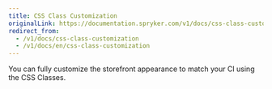 ```yaml
---
title: CSS Class Customization
originalLink: https://documentation.spryker.com/v1/docs/css-class-customization
redirect_from:
  - /v1/docs/css-class-customization
  - /v1/docs/en/css-class-customization
---
```


You can fully customize the storefront appearance to match your CI using the CSS Classes.
